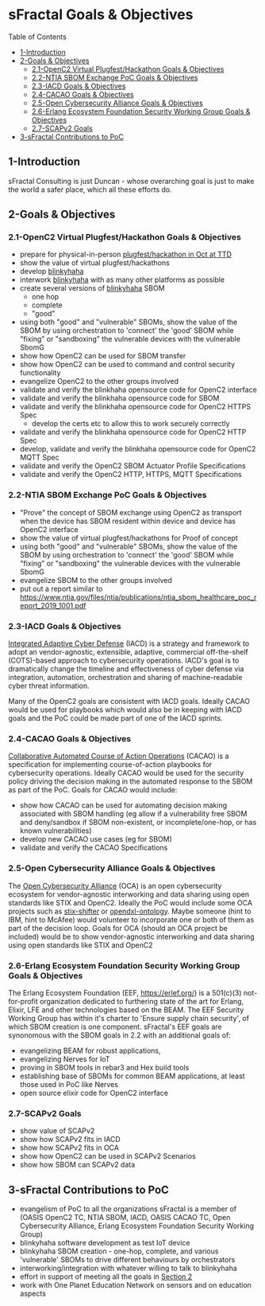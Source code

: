 # sFractal Goals & Objectives

Table of Contents
- [1-Introduction](#1-introduction)
- [2-Goals & Objectives](#2-goals-objectives)
   -  [2.1-OpenC2 Virtual Plugfest/Hackathon Goals & Objectives](2.1-openc2-virtual-plugfest-hackathon-goals-objectives)
   - [2.2-NTIA SBOM Exchange PoC Goals & Objectives](2.2-ntia-sbom-exchange-poc-goals-objectives)
   - [2.3-IACD Goals & Objectives](2.3-iacd-goals-objectives)
   - [2.4-CACAO Goals & Objectives](2.4-cacao-goals-objectives)
   - [2.5-Open Cybersecurity Alliance Goals & Objectives](2.5-open-cybersecurity-alliance-goals-objectives)
   - [2.6-Erlang Ecosystem Foundation Security Working Group Goals & Objectives](2.6-erlang-ecosystem-foundation-security-working-group-goals-objectives)
   - [2.7-SCAPv2 Goals](2.7-scapv2-goals)
- [3-sFractal Contributions to PoC](3-sfractal-contributions-to-poc)

## 1-Introduction

sFractal Consulting is just Duncan - whose overarching goal is just
to make the world a safer place, which all these efforts do.

## 2-Goals & Objectives

### 2.1-OpenC2 Virtual Plugfest/Hackathon Goals & Objectives
- prepare for physical-in-person [plugfest/hackathon in Oct at TTD](../TTD-PlugfestHackathon)
- show the value of virtual plugfest/hackathons
- develop [blinkyhaha](https://github.com/sparrell/BlinkyHaHa)
- interwork [blinkyhaha](https://github.com/sparrell/BlinkyHaHa) with as many other platforms as possible
- create several versions of [blinkyhaha](https://github.com/sparrell/BlinkyHaHa) SBOM
   - one hop
   - complete
   - "good"
- using both "good" and "vulnerable" SBOMs, show the value of the SBOM by using orchestration to 'connect' the 'good' SBOM while "fixing" or "sandboxing" the vulnerable devices with the vulnerable SbomG
- show how OpenC2 can be used for SBOM transfer
- show how OpenC2 can be used to command and control security functionality
- evangelize OpenC2 to the other groups involved
- validate and verify the blinkhaha opensource code for OpenC2 interface
- validate and verify the blinkhaha opensource code for SBOM
- validate and verify the blinkhaha opensource code for OpenC2 HTTPS Spec
   - develop the certs etc to allow this to work securely correctly
- validate and verify the blinkhaha opensource code for OpenC2 HTTP Spec
- develop, validate and verify the blinkhaha opensource code for OpenC2 MQTT Spec
- validate and verify the OpenC2 SBOM Actuator Profile Specifications
- validate and verify the OpenC2 HTTP, HTTPS, MQTT Specifications

### 2.2-NTIA SBOM Exchange PoC Goals & Objectives
- "Prove" the concept of SBOM exchange using OpenC2 as transport when the device has SBOM resident within device and device has OpenC2 interface
- show the value of virtual plugfest/hackathons for Proof of concept
- using both "good" and "vulnerable" SBOMs, show the value of the SBOM by using orchestration to 'connect' the 'good' SBOM while "fixing" or "sandboxing" the vulnerable devices with the vulnerable SbomG
- evangelize SBOM to the other groups involved
- put out a report similar to https://www.ntia.gov/files/ntia/publications/ntia_sbom_healthcare_poc_report_2019_1001.pdf

### 2.3-IACD Goals & Objectives
[Integrated Adaptive Cyber Defense]() (IACD) is a strategy and framework to adopt an vendor-agnostic, extensible, adaptive, commercial off-the-shelf (COTS)-based approach to cybersecurity operations. IACD's goal is to dramatically change the timeline and effectiveness of cyber defense via integration, automation, orchestration and sharing of machine-readable cyber threat information.

Many of the OpenC2 goals are consistent with IACD goals.
Ideally CACAO would be used for playbooks which would also be in keeping with
IACD goals and the PoC could be made part of one of the IACD sprints.

### 2.4-CACAO Goals & Objectives
[Collaborative Automated Course of Action Operations](https://www.oasis-open.org/committees/tc_home.php?wg_abbrev=cacao)
(CACAO) is a specification for implementing course-of-action playbooks
for cybersecurity operations.
Ideally CACAO would be used for the security policy
driving the decision making in the automated response to the SBOM
as part of the PoC.
Goals for CACAO would include:
- show how CACAO can be used for automating decision making associated with SBOM handling (eg allow if a vulnerability free SBOM and deny/sandbox if SBOM non-existent, or incomplete/one-hop, or has known vulnerabilities)
- develop new CACAO use cases (eg for SBOM)
- validate and verify the CACAO Specifications

### 2.5-Open Cybersecurity Alliance Goals & Objectives
The [Open Cybersecurity Alliance](https://opencybersecurityalliance.org/) (OCA)
is an open cybersecurity ecosystem for vendor-agnostic interworking and data sharing
using open standards like STIX and OpenC2.
Ideally the PoC would include some OCA projects such as
[stix-shifter](https://github.com/opencybersecurityalliance/stix-shifter)
or [opendxl-ontology](https://github.com/opencybersecurityalliance/opendxl-ontology).
Maybe someone (hint  to IBM, hint to McAfee) would volunteer to incorporate
one or both of them as part of the decision loop.
Goals for OCA (should an OCA project be included) would be to
show vendor-agnostic interworking and data sharing
using open standards like STIX and OpenC2

### 2.6-Erlang Ecosystem Foundation Security Working Group Goals & Objectives
The Erlang Ecosystem Foundation (EEF, https://erlef.org/) is
a 501(c)(3) not-for-profit organization
dedicated to furthering state of the art for Erlang, Elixir, LFE and other technologies based on the BEAM.
The EEF Security Working Group
has within it's charter to 'Ensure supply chain security', of which SBOM creation
is one component.
sFractal's EEF goals are synonomous with the SBOM goals in 2.2
with an additional goals of:
- evangelizing BEAM for robust applications,
- evangelizing Nerves for IoT
- proving in SBOM tools in rebar3 and Hex build tools
- establishing base of SBOMs for common BEAM applications, at least those used in PoC like Nerves
- open source elixir code for OpenC2 interface

### 2.7-SCAPv2 Goals
- show value of SCAPv2
- show how SCAPv2 fits in IACD
- show how SCAPv2 fits in OCA
- show how OpenC2 can be used in SCAPv2 Scenarios
- show how SBOM can SCAPv2 data

## 3-sFractal Contributions to PoC
- evangelism of PoC to all the organizations sFractal is a member of (OASIS OpenC2 TC, NTIA SBOM, IACD, OASIS CACAO TC, Open Cybersecurity Alliance, Erlang Ecosystem Foundation Security Working Group)
- blinkyhaha software development as test IoT device
- blinkyhaha SBOM creation - one-hop, complete, and various 'vulnerable' SBOMs to drive different behaviours by orchestrators
- interworking/integration with whatever willing to talk to blinkyhaha
- effort in support of meeting all the goals in [Section 2](#2-goals-objectives)
- work with One Planet Education Network on sensors and on education aspects
